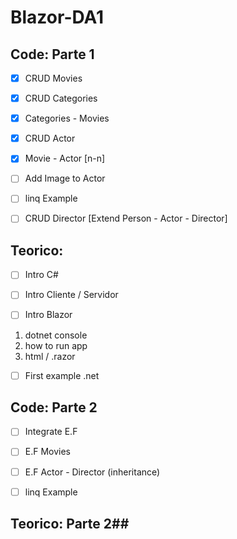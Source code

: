 # Blazor-DA1 #

## Code: Parte 1 ## 

- [X] CRUD Movies
- [X] CRUD Categories
- [X] Categories - Movies
- [X] CRUD Actor
- [X] Movie - Actor [n-n]
- [ ] Add Image to Actor
- [ ] linq Example
- [ ] CRUD Director [Extend Person - Actor - Director]


## Teorico: ##

- [ ] Intro C#
- [ ] Intro Cliente / Servidor

- [ ] Intro Blazor 
1. dotnet console 
2. how to run app
3. html / .razor
- [ ] First example .net 


## Code: Parte 2 ## 
- [ ] Integrate E.F
- [ ] E.F Movies
- [ ] E.F Actor - Director (inheritance)
- [ ] linq Example


## Teorico: Parte 2##

